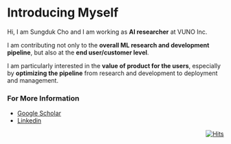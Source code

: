 # Introducing Myself
Hi, I am Sungduk Cho and I am working as **AI researcher** at VUNO Inc.

I am contributing not only to the **overall ML research and development pipeline**, but also at the **end user/customer level**.

I am particularly interested in the **value of product for the users**, especially by **optimizing the pipeline** from research and development to deployment and management.

### For More Information

- [Google Scholar](https://scholar.google.com/citations?hl=en&user=zsfFJ-cAAAAJ)
- [Linkedin](https://www.linkedin.com/in/sungdukcho)

<div align=right>

[![Hits](https://hits.seeyoufarm.com/api/count/incr/badge.svg?url=https%3A%2F%2Fgithub.com%2Fsungdukcho&count_bg=%239FC5E8&title_bg=%23000000&icon=&icon_color=%23E7E7E7&title=Views&edge_flat=false)](https://hits.seeyoufarm.com)

</div>

<!--
**sungdukcho/sungdukcho** is a ✨ _special_ ✨ repository because its `README.md` (this file) appears on your GitHub profile.

Here are some ideas to get you started:

- 🔭 I’m currently working on ...
- 🌱 I’m currently learning ...
- 👯 I’m looking to collaborate on ...
- 🤔 I’m looking for help with ...
- 💬 Ask me about ...
- 📫 How to reach me: ...
- 😄 Pronouns: ...
- ⚡ Fun fact: ...
-->

